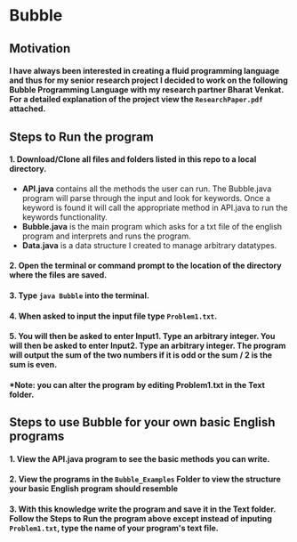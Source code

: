 # Bubble
## Motivation
#### I have always been interested in creating a fluid programming language and thus for my senior research project I decided to work on the following Bubble Programming Language with my research partner Bharat Venkat.  For a detailed explanation of the project view the `ResearchPaper.pdf` attached.
## Steps to Run the program
#### 1. Download/Clone all files and folders listed in this repo to a local directory.<br />
  * __API.java__ contains all the methods the user can run.  The Bubble.java program will parse through the input and look for keywords.  Once a keyword is found it will call the appropriate method in API.java to run the keywords functionality.<br />
  * __Bubble.java__ is the main program which asks for a txt file of the english program and interprets and runs the program.<br />
  * __Data.java__ is a data structure I created to manage arbitrary datatypes.<br />
#### 2. Open the terminal or command prompt to the location of the directory where the files are saved. <br />
#### 3. Type `java Bubble` into the terminal. 
#### 4. When asked to input the input file type `Problem1.txt`.  
#### 5. You will then be asked to enter Input1.  Type an arbitrary integer.  You will then be asked to enter Input2.  Type an arbitrary integer.  The program will output the sum of the two numbers if it is odd or the sum / 2 is the sum is even. 
#### *Note: you can alter the program by editing Problem1.txt in the Text folder.
## Steps to use Bubble for your own basic English programs
#### 1. View the API.java program to see the basic methods you can write.
#### 2. View the programs in the `Bubble_Examples` Folder to view the structure your basic English program should resemble
#### 3. With this knowledge write the program and save it in the Text folder.  Follow the Steps to Run the program above except instead of inputing `Problem1.txt`, type the name of your program's text file.

